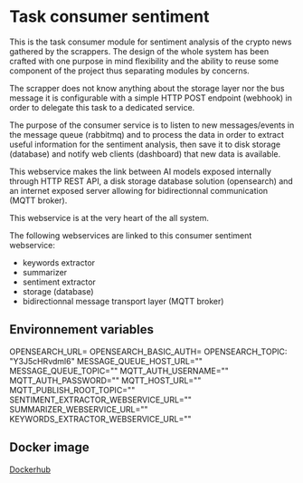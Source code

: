 # Task consumer sentiment

This is the task consumer module for sentiment analysis of the crypto news gathered by the scrappers.
The design of the whole system has been crafted with one purpose in mind flexibility and the ability to reuse some component of the project thus separating modules by concerns.

The scrapper does not know anything about the storage layer nor the bus message it is configurable with a simple HTTP POST endpoint (webhook) in order to delegate this task to a dedicated service.

The purpose of the consumer service is to listen to new messages/events in the message queue (rabbitmq) and to process the data in order to extract useful information for the sentiment analysis, then save it to disk storage (database) and notify web clients (dashboard) that new data is available.

This webservice makes the link between AI models exposed internally through HTTP REST API, a disk storage database solution (opensearch) and an internet exposed server allowing for bidirectionnal communication (MQTT broker).

This webservice is at the very heart of the all system.

The following webservices are linked to this consumer sentiment webservice:

- keywords extractor 
- summarizer
- sentiment extractor
- storage (database)
- bidirectionnal message transport layer (MQTT broker)


## Environnement variables

OPENSEARCH_URL=
OPENSEARCH_BASIC_AUTH=
OPENSEARCH_TOPIC: "Y3J5cHRvdml6"
MESSAGE_QUEUE_HOST_URL=""
MESSAGE_QUEUE_TOPIC=""
MQTT_AUTH_USERNAME=""
MQTT_AUTH_PASSWORD=""
MQTT_HOST_URL=""
MQTT_PUBLISH_ROOT_TOPIC=""
SENTIMENT_EXTRACTOR_WEBSERVICE_URL=""
SUMMARIZER_WEBSERVICE_URL=""
KEYWORDS_EXTRACTOR_WEBSERVICE_URL=""

## Docker image

[Dockerhub](https://hub.docker.com/repository/docker/antoineleguillou/task-consumer/general)
